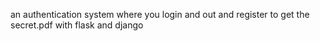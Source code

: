 an authentication system where you login and out and register to get the secret.pdf with flask and django
